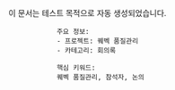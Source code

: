 이 문서는 테스트 목적으로 자동 생성되었습니다.
                
                주요 정보:
                - 프로젝트: 퀘벡 품질관리
                - 카테고리: 회의록
                
                핵심 키워드:
                퀘벡 품질관리, 참석자, 논의